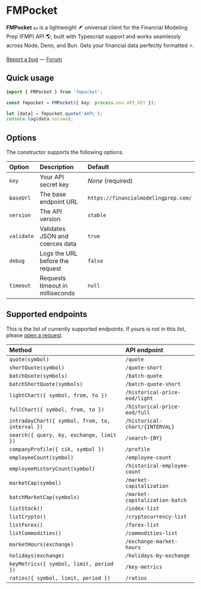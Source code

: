 # FMPocket

**FMPocket** 💶 is a lightweight 🪶 universal client for the Financial Modeling Prep (FMP) API 🌎, built with Typescript support and works seamlessly across Node, Deno, and Bun. Gets your financial data perfectly formatted ⭐️.

[Report a bug](https://github.com/l0uisgrange/fmpocket/issues) — [Forum](https://github.com/l0uisgrange/fmpocket/discussions/categories/q-a)

## Quick usage

```typescript
import { FMPocket } from 'fmpocket';

const fmpocket = FMPocket({ key: process.env.API_KEY });

let [data] = fmpocket.quote('AAPL');
console.log(data.volume);
```

## Options

The constructor supports the following options.

| Option     | Description                      | Default                              |
| :--------- | :------------------------------- | :----------------------------------- |
| `key`      | Your API secret key              | _None_ (required)                    |
| `baseUrl`  | The base endpoint URL            | `https://financialmodelingprep.com/` |
| `version`  | The API version                  | `stable`                             |
| `validate` | Validates JSON and coerces data  | `true`                               |
| `debug`    | Logs the URL before the request  | `false`                              |
| `timeout`  | Requests timeout in milliseconds | `null`                               |

## Supported endpoints

This is the list of currently supported endpoints. If yours is not in this list, please [open a request](https://github.com/l0uisgrange/fmpocket/issues).

| Method                                          | API endpoint                   |
| :---------------------------------------------- | :----------------------------- |
| `quote(symbol)`                                 | `/quote`                       |
| `shortQuote(symbol)`                            | `/quote-short`                 |
| `batchQuote(symbols)`                           | `/batch-quote`                 |
| `batchShortQuote(symbols)`                      | `/batch-quote-short`           |
| `lightChart({ symbol, from, to })`              | `/historical-price-eod/light`  |
| `fullChart({ symbol, from, to })`               | `/historical-price-eod/full`   |
| `intradayChart({ symbol, from, to, interval })` | `/historical-chart/{INTERVAL}` |
| `search({ query, by, exchange, limit })`        | `/search-{BY}`                 |
| `companyProfile({ cik, symbol })`               | `/profile`                     |
| `employeeCount(symbol)`                         | `/employee-count`              |
| `employeeHistoryCount(symbol)`                  | `/historical-employee-count`   |
| `marketCap(symbol)`                             | `/market-capitalization`       |
| `batchMarketCap(symbols)`                       | `/market-capitalization-batch` |
| `listStock()`                                   | `/index-list`                  |
| `listCrypto()`                                  | `/cryptocurrency-list`         |
| `listForex()`                                   | `/forex-list`                  |
| `listCommodities()`                             | `/commodities-list`            |
| `marketHours(exchange)`                         | `/exchange-market-hours`       |
| `holidays(exchange)`                            | `/holidays-by-exchange`        |
| `keyMetrics({ symbol, limit, period })`         | `/key-metrics`                 |
| `ratios({ symbol, limit, period })`             | `/ratios`                      |

